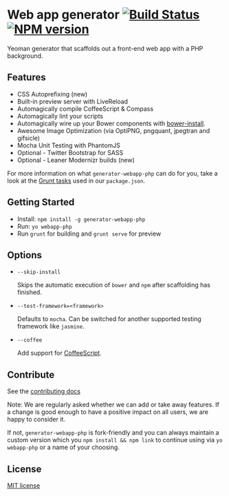 # Web app generator [![Build Status](https://secure.travis-ci.org/amercier/generator-webapp-php.png?branch=master)](http://travis-ci.org/amercier/generator-webapp-php) [![NPM version](https://badge.fury.io/js/generator-webapp-php.png)](http://badge.fury.io/js/generator-webapp-php)

Yeoman generator that scaffolds out a front-end web app with a PHP background.

## Features

* CSS Autoprefixing (new)
* Built-in preview server with LiveReload
* Automagically compile CoffeeScript & Compass
* Automagically lint your scripts
* Automagically wire up your Bower components with [bower-install](https://github.com/stephenplusplus/grunt-bower-install).
* Awesome Image Optimization (via OptiPNG, pngquant, jpegtran and gifsicle)
* Mocha Unit Testing with PhantomJS
* Optional - Twitter Bootstrap for SASS
* Optional - Leaner Modernizr builds (new)

For more information on what `generator-webapp-php` can do for you, take a look at the [Grunt tasks](https://github.com/amercier/generator-webapp-php/blob/master/app/templates/_package.json) used in our `package.json`.

## Getting Started

- Install: `npm install -g generator-webapp-php`
- Run: `yo webapp-php`
- Run `grunt` for building and `grunt serve` for preview


## Options

* `--skip-install`

  Skips the automatic execution of `bower` and `npm` after scaffolding has finished.

* `--test-framework=<framework>`

  Defaults to `mocha`. Can be switched for another supported testing framework like `jasmine`.

* `--coffee`

  Add support for [CoffeeScript](http://coffeescript.org/).

## Contribute

See the [contributing docs](https://github.com/yeoman/yeoman/blob/master/contributing.md)

Note: We are regularly asked whether we can add or take away features. If a change is good enough to have a positive impact on all users, we are happy to consider it.

If not, `generator-webapp-php` is fork-friendly and you can always maintain a custom version which you `npm install && npm link` to continue using via `yo webapp-php` or a name of your choosing.


## License

[MIT license](https://github.com/amercier/generator-webapp-php/blob/master/)
